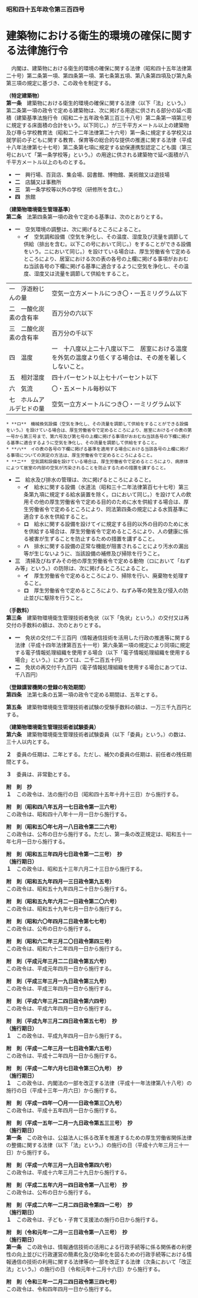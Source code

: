 ### 昭和四十五年政令第三百四号  
# 建築物における衛生的環境の確保に関する法律施行令  
　内閣は、建築物における衛生的環境の確保に関する法律（昭和四十五年法律第二十号）第二条第一項、第四条第一項、第七条第五項、第八条第四項及び第九条第三項の規定に基づき、この政令を制定する。  
  
**（特定建築物）**  
**第一条**　建築物における衛生的環境の確保に関する法律（以下「法」という。）第二条第一項の政令で定める建築物は、次に掲げる用途に供される部分の延べ面積（建築基準法施行令（昭和二十五年政令第三百三十八号）第二条第一項第三号に規定する床面積の合計をいう。以下同じ。）が三千平方メートル以上の建築物及び専ら学校教育法（昭和二十二年法律第二十六号）第一条に規定する学校又は就学前の子どもに関する教育、保育等の総合的な提供の推進に関する法律（平成十八年法律第七十七号）第二条第七項に規定する幼保連携型認定こども園（第三号において「第一条学校等」という。）の用途に供される建築物で延べ面積が八千平方メートル以上のものとする。  
* **一**　興行場、百貨店、集会場、図書館、博物館、美術館又は遊技場  
* **二**　店舗又は事務所  
* **三**　第一条学校等以外の学校（研修所を含む。）  
* **四**　旅館  
  
**（建築物環境衛生管理基準）**  
**第二条**　法第四条第一項の政令で定める基準は、次のとおりとする。  
* **一**　空気環境の調整は、次に掲げるところによること。  
	* **イ**　空気調和設備（空気を浄化し、その温度、湿度及び流量を調節して供給（排出を含む。以下この号において同じ。）をすることができる設備をいう。ニにおいて同じ。）を設けている場合は、厚生労働省令で定めるところにより、居室における次の表の各号の上欄に掲げる事項がおおむね当該各号の下欄に掲げる基準に適合するように空気を浄化し、その温度、湿度又は流量を調節して供給をすること。  

|||  
| --- | --- |  
|一　浮遊粉じんの量|空気一立方メートルにつき〇・一五ミリグラム以下|  
|二　一酸化炭素の含有率|百万分の六以下|  
|三　二酸化炭素の含有率|百万分の千以下|  
|四　温度|一　十八度以上二十八度以下二　居室における温度を外気の温度より低くする場合は、その差を著しくしないこと。|  
|五　相対湿度|四十パーセント以上七十パーセント以下|  
|六　気流|〇・五メートル毎秒以下|  
|七　ホルムアルデヒドの量|空気一立方メートルにつき〇・一ミリグラム以下|  
  
	* **ロ**　機械換気設備（空気を浄化し、その流量を調節して供給をすることができる設備をいう。）を設けている場合は、厚生労働省令で定めるところにより、居室におけるイの表の第一号から第三号まで、第六号及び第七号の上欄に掲げる事項がおおむね当該各号の下欄に掲げる基準に適合するように空気を浄化し、その流量を調節して供給をすること。  
	* **ハ**　イの表の各号の下欄に掲げる基準を適用する場合における当該各号の上欄に掲げる事項についての測定の方法は、厚生労働省令で定めるところによること。  
	* **ニ**　空気調和設備を設けている場合は、厚生労働省令で定めるところにより、病原体によつて居室の内部の空気が汚染されることを防止するための措置を講ずること。  
* **二**　給水及び排水の管理は、次に掲げるところによること。  
	* **イ**　給水に関する設備（水道法（昭和三十二年法律第百七十七号）第三条第九項に規定する給水装置を除く。ロにおいて同じ。）を設けて人の飲用その他の厚生労働省令で定める目的のために水を供給する場合は、厚生労働省令で定めるところにより、同法第四条の規定による水質基準に適合する水を供給すること。  
	* **ロ**　給水に関する設備を設けてイに規定する目的以外の目的のために水を供給する場合は、厚生労働省令で定めるところにより、人の健康に係る被害が生ずることを防止するための措置を講ずること。  
	* **ハ**　排水に関する設備の正常な機能が阻害されることにより汚水の漏出等が生じないように、当該設備の補修及び掃除を行うこと。  
* **三**　清掃及びねずみその他の厚生労働省令で定める動物（ロにおいて「ねずみ等」という。）の防除は、次に掲げるところによること。  
	* **イ**　厚生労働省令で定めるところにより、掃除を行い、廃棄物を処理すること。  
	* **ロ**　厚生労働省令で定めるところにより、ねずみ等の発生及び侵入の防止並びに駆除を行うこと。  
  
**（手数料）**  
**第三条**　建築物環境衛生管理技術者免状（以下「免状」という。）の交付又は再交付の手数料の額は、次のとおりとする。  
* **一**　免状の交付二千三百円（情報通信技術を活用した行政の推進等に関する法律（平成十四年法律第百五十一号）第六条第一項の規定により同項に規定する電子情報処理組織を使用する場合（以下「電子情報処理組織を使用する場合」という。）にあつては、二千二百五十円）  
* **二**　免状の再交付千九百円（電子情報処理組織を使用する場合にあつては、千八百円）  
  
**（登録講習機関の登録の有効期間）**  
**第四条**　法第七条の五第一項の政令で定める期間は、五年とする。  
  
**第五条**　建築物環境衛生管理技術者試験の受験手数料の額は、一万三千九百円とする。  
  
**（建築物環境衛生管理技術者試験委員）**  
**第六条**　建築物環境衛生管理技術者試験委員（以下「委員」という。）の数は、三十人以内とする。  
  
**２**　委員の任期は、二年とする。ただし、補欠の委員の任期は、前任者の残任期間とする。  
  
**３**　委員は、非常勤とする。  
  
**附　則　抄**  
**１**　この政令は、法の施行の日（昭和四十五年十月十三日）から施行する。  
  
**附　則（昭和四八年五月一七日政令第一三六号）**  
この政令は、昭和四十八年十一月一日から施行する。  
  
**附　則（昭和五〇年七月一八日政令第二二六号）**  
この政令は、公布の日から施行する。ただし、第一条の改正規定は、昭和五十一年七月一日から施行する。  
  
**附　則（昭和五三年四月七日政令第一二三号）　抄**  
**（施行期日）**  
**１**　この政令は、昭和五十三年六月二十三日から施行する。  
  
**附　則（昭和五九年四月一三日政令第九五号）**  
この政令は、昭和五十九年四月二十日から施行する。  
  
**附　則（昭和五九年六月二一日政令第二〇六号）**  
この政令は、昭和五十九年七月一日から施行する。  
  
**附　則（昭和六〇年四月二日政令第七七号）**  
この政令は、公布の日から施行する。  
  
**附　則（昭和六二年三月二〇日政令第四三号）**  
この政令は、昭和六十二年四月一日から施行する。  
  
**附　則（平成元年三月二二日政令第五六号）**  
この政令は、平成元年四月一日から施行する。  
  
**附　則（平成三年三月一九日政令第三九号）**  
この政令は、平成三年四月一日から施行する。  
  
**附　則（平成六年三月二四日政令第六四号）**  
この政令は、平成六年四月一日から施行する。  
  
**附　則（平成九年三月二四日政令第五七号）　抄**  
**（施行期日）**  
**１**　この政令は、平成九年四月一日から施行する。  
  
**附　則（平成一二年三月一七日政令第六五号）**  
この政令は、平成十二年四月一日から施行する。  
  
**附　則（平成一二年六月七日政令第三〇九号）　抄**  
**（施行期日）**  
**１**　この政令は、内閣法の一部を改正する法律（平成十一年法律第八十八号）の施行の日（平成十三年一月六日）から施行する。  
  
**附　則（平成一四年一〇月一一日政令第三〇九号）**  
この政令は、平成十五年四月一日から施行する。  
  
**附　則（平成一五年一二月一九日政令第五三三号）　抄**  
**（施行期日）**  
**第一条**　この政令は、公益法人に係る改革を推進するための厚生労働省関係法律の整備に関する法律（以下「法」という。）の施行の日（平成十六年三月三十一日）から施行する。  
  
**附　則（平成一六年三月一九日政令第四六号）**  
この政令は、平成十六年三月二十九日から施行する。  
  
**附　則（平成二五年六月一四日政令第一八三号）　抄**  
この政令は、公布の日から施行する。  
  
**附　則（平成二六年一二月二四日政令第四一二号）　抄**  
**（施行期日）**  
**１**　この政令は、子ども・子育て支援法の施行の日から施行する。  
  
**附　則（令和元年一二月一三日政令第一八三号）　抄**  
**（施行期日）**  
**第一条**　この政令は、情報通信技術の活用による行政手続等に係る関係者の利便性の向上並びに行政運営の簡素化及び効率化を図るための行政手続等における情報通信の技術の利用に関する法律等の一部を改正する法律（次条において「改正法」という。）の施行の日（令和元年十二月十六日）から施行する。  
  
**附　則（令和三年一二月二四日政令第三四七号）**  
この政令は、令和四年四月一日から施行する。  
  
